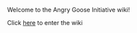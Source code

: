 Welcome to the Angry Goose Initiative wiki!

Click [here](https://github.com/angry-goose-initiative/wiki/wiki) to enter the wiki
